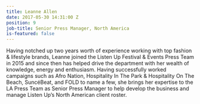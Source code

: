 ```yaml
---
title: Leanne Allen
date: 2017-05-30 14:31:00 Z
position: 9
job-title: Senior Press Manager, North America
is-featured: false
---
```


Having notched up two years worth of experience working with top fashion & lifestyle brands, Leanne joined the Listen Up Festival & Events Press Team in 2015 and since then has helped drive the department with her wealth of knowledge, energy and enthusiasm. Having successfully worked campaigns such as Afro Nation, Hospitality In The Park & Hospitality On The Beach, SuncéBeat, and FOLD to name a few, she brings her expertise to the LA Press Team as Senior Press Manager to help develop the business and manage Listen Up’s North American client roster.